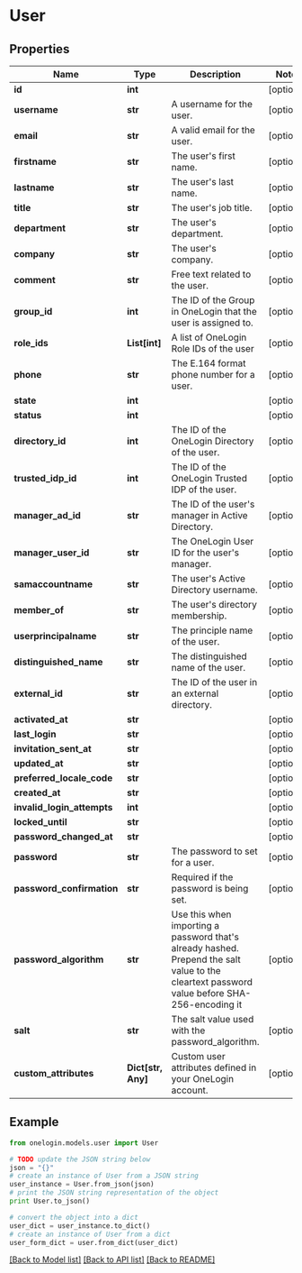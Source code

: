 # User


## Properties
Name | Type | Description | Notes
------------ | ------------- | ------------- | -------------
**id** | **int** |  | [optional] 
**username** | **str** | A username for the user. | [optional] 
**email** | **str** | A valid email for the user. | [optional] 
**firstname** | **str** | The user&#39;s first name. | [optional] 
**lastname** | **str** | The user&#39;s last name. | [optional] 
**title** | **str** | The user&#39;s job title. | [optional] 
**department** | **str** | The user&#39;s department. | [optional] 
**company** | **str** | The user&#39;s company. | [optional] 
**comment** | **str** | Free text related to the user. | [optional] 
**group_id** | **int** | The ID of the Group in OneLogin that the user is assigned to. | [optional] 
**role_ids** | **List[int]** | A list of OneLogin Role IDs of the user | [optional] 
**phone** | **str** | The E.164 format phone number for a user. | [optional] 
**state** | **int** |  | [optional] 
**status** | **int** |  | [optional] 
**directory_id** | **int** | The ID of the OneLogin Directory of the user. | [optional] 
**trusted_idp_id** | **int** | The ID of the OneLogin Trusted IDP of the user. | [optional] 
**manager_ad_id** | **str** | The ID of the user&#39;s manager in Active Directory. | [optional] 
**manager_user_id** | **str** | The OneLogin User ID for the user&#39;s manager. | [optional] 
**samaccountname** | **str** | The user&#39;s Active Directory username. | [optional] 
**member_of** | **str** | The user&#39;s directory membership. | [optional] 
**userprincipalname** | **str** | The principle name of the user. | [optional] 
**distinguished_name** | **str** | The distinguished name of the user. | [optional] 
**external_id** | **str** | The ID of the user in an external directory. | [optional] 
**activated_at** | **str** |  | [optional] 
**last_login** | **str** |  | [optional] 
**invitation_sent_at** | **str** |  | [optional] 
**updated_at** | **str** |  | [optional] 
**preferred_locale_code** | **str** |  | [optional] 
**created_at** | **str** |  | [optional] 
**invalid_login_attempts** | **int** |  | [optional] 
**locked_until** | **str** |  | [optional] 
**password_changed_at** | **str** |  | [optional] 
**password** | **str** | The password to set for a user. | [optional] 
**password_confirmation** | **str** | Required if the password is being set. | [optional] 
**password_algorithm** | **str** | Use this when importing a password that&#39;s already hashed. Prepend the salt value to the cleartext password value before SHA-256-encoding it | [optional] 
**salt** | **str** | The salt value used with the password_algorithm. | [optional] 
**custom_attributes** | **Dict[str, Any]** | Custom user attributes defined in your OneLogin account. | [optional] 

## Example

```python
from onelogin.models.user import User

# TODO update the JSON string below
json = "{}"
# create an instance of User from a JSON string
user_instance = User.from_json(json)
# print the JSON string representation of the object
print User.to_json()

# convert the object into a dict
user_dict = user_instance.to_dict()
# create an instance of User from a dict
user_form_dict = user.from_dict(user_dict)
```
[[Back to Model list]](../README.md#documentation-for-models) [[Back to API list]](../README.md#documentation-for-api-endpoints) [[Back to README]](../README.md)


